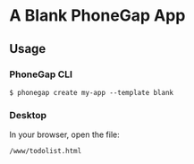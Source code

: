 # A Blank PhoneGap App

## Usage

### PhoneGap CLI

    $ phonegap create my-app --template blank

### Desktop

In your browser, open the file:

    /www/todolist.html

